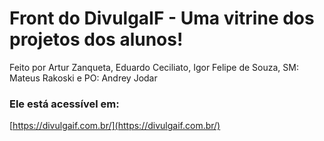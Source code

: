 # Front do DivulgaIF - Uma vitrine dos projetos dos alunos!

Feito por Artur Zanqueta,
Eduardo Ceciliato,
Igor Felipe de Souza,
SM: Mateus Rakoski e
PO: Andrey Jodar

### Ele está acessível em:

[https://divulgaif.com.br/](https://divulgaif.com.br/)

